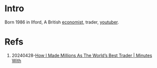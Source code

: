 # Intro
Born 1986 in Ilford, A British [economist](https://en.wikipedia.org/wiki/Gary_Stevenson_(economist)), trader, [youtuber](https://www.youtube.com/@garyseconomics/videos).
# Refs
1.  20240428-[How I Made Millions As The World’s Best Trader | Minutes With](https://www.youtube.com/watch?v=kdThScj7VPs)
